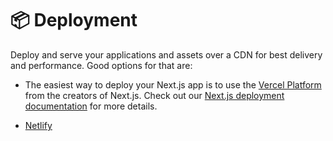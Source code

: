 # 📦 Deployment

Deploy and serve your applications and assets over a CDN for best delivery and performance. Good options for that are:

- The easiest way to deploy your Next.js app is to use the [Vercel Platform](https://vercel.com/new?utm_medium=default-template&filter=next.js&utm_source=create-next-app&utm_campaign=create-next-app-readme) from the creators of Next.js. Check out our [Next.js deployment documentation](https://nextjs.org/docs/deployment) for more details.

- [Netlify](https://www.netlify.com/)